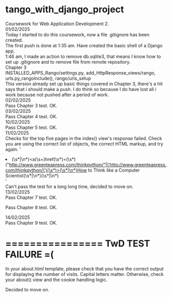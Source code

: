 # tango_with_django_project
Coursework for Web Application Development 2.  
01/02/2025  
Today I started to do this coursework, now a file .gitignore has been created.  
The first push is done at 1:35 am. Have created the basic shell of a Django app.  
1:46 am, I made an action to remove db.sqlite3, that means I know how to set up .gitignore and to remove file from remote repository.  
Chapter 3  
INSTALLED_APPS_Rango/settings.py, add_HttpResponse_views/rango, urls.py_rangoinclude(), rango/urls_setup  
This version already set up basic things covered in Chapter 3, there's a hit says that i should make a push. I do think so because I do have lost all i work because not pushed after a period of work.  
02/02/2025  
Pass Chapter 3 test. OK.  
03/02/2025  
Pass Chapter 4 test. OK.  
10/02/2025  
Pass Chapter 5 test. OK.  
11/02/2025  
Checks for the top five pages in the index() view's response failed. Check you are using the correct list of objects, the correct HTML markup, and try again. '<li>(\s*|\n*)<a(\s+)href(\s*)=(\s*)("http://www.greenteapress.com/thinkpython/"|\'http://www.greenteapress.com/thinkpython/\')(\s*)>(\s*|\n*)How to Think like a Computer Scientist(\s*|\n*)</a>(\s*|\n*)</li>'  
Can't pass the test for a long long time, decided to move on.  
13/02/2025  
Pass Chapter 7 test. OK.  
  
Pass Chapter 8 test. OK.  
  
14/02/2025  
Pass Chapter 9 test. OK.  
  
================
TwD TEST FAILURE =(
================
In your about.html template, please check that you have the correct output for displaying the number of visits. Capital letters matter. Otherwise, check your about() view and the cookie handling logic.  

Decided to move on.
